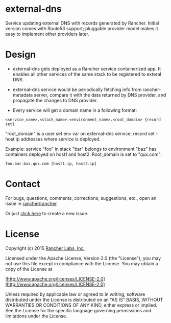 external-dns
==========
Service updating external DNS with records generated by Rancher. Initial version comes with Route53 support; pluggable provider model makes it easy to implement other providers later.

Design
==========
* external-dns gets deployed as a Rancher service containerized app. It enables all other services of the same stack to be registered to exteral DNS.

* external-dns service would be periodically fetching info from rancher-metadata server, compare it with the data returned by DNS provider, and propagate the changes to DNS provider.

* Every service will get a domain name in a following format:

```
<service_name>.<stack_name>.<environment_name>.<root_domain> {record set}
```
"root_domain" is a user set env var on external-dns service; record set - host ip addresses where service is deployed.

Example: service "foo" in stack "bar" belongs to environment "baz" has containers deployed on host1 and host2. Root_domain is set to "qux.com":

```
foo.bar.baz.qux.com [host1.ip, host2.ip]
```

Contact
========
For bugs, questions, comments, corrections, suggestions, etc., open an issue in
 [rancher/rancher](//github.com/rancher/rancher/issues).

Or just [click here](//github.com/rancher/rancher/issues/new?title=%5Brancher-dns%5D%20) to create a new issue.

License
=======
Copyright (c) 2015 [Rancher Labs, Inc.](http://rancher.com)

Licensed under the Apache License, Version 2.0 (the "License");
you may not use this file except in compliance with the License.
You may obtain a copy of the License at

[http://www.apache.org/licenses/LICENSE-2.0](http://www.apache.org/licenses/LICENSE-2.0)

Unless required by applicable law or agreed to in writing, software
distributed under the License is distributed on an "AS IS" BASIS,
WITHOUT WARRANTIES OR CONDITIONS OF ANY KIND, either express or implied.
See the License for the specific language governing permissions and
limitations under the License.
